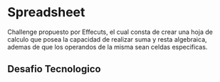# Spreadsheet 
Challenge propuesto por Effecuts, el cual consta de crear una hoja de calculo que posea la capacidad de realizar suma y resta algebraica, ademas de que los operandos de la misma sean celdas especificas.

## Desafio Tecnologico
